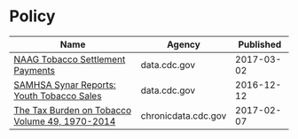 # Policy

Name | Agency | Published
---- | ---- | ---------
[NAAG Tobacco Settlement Payments](../socrata/ffbi-is3j.md) | data.cdc.gov | 2017-03-02
[SAMHSA Synar Reports: Youth Tobacco Sales](../socrata/escb-scz6.md) | data.cdc.gov | 2016-12-12
[The Tax Burden on Tobacco Volume 49, 1970-2014](../socrata/7nwe-3aj9.md) | chronicdata.cdc.gov | 2017-02-07

